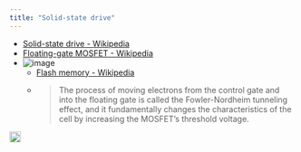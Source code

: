 ```yaml
---
title: "Solid-state drive"
---
```


- [Solid-state drive - Wikipedia](https://en.wikipedia.org/wiki/Solid-state_drive)
- [Floating-gate MOSFET - Wikipedia](https://en.wikipedia.org/wiki/Floating-gate_MOSFET)
- ![image](https://gyazo.com/40e03b0fa6db566a47bc44bb4f693256/thumb/1000)
    - [Flash memory - Wikipedia](https://en.wikipedia.org/wiki/Flash_memory)
    - > The process of moving electrons from the control gate and into the floating gate is called the Fowler-Nordheim tunneling effect, and it fundamentally changes the characteristics of the cell by increasing the MOSFET’s threshold voltage.


<img src='https://scrapbox.io/api/pages/nishio-en/en/icon' alt='en.icon' height="19.5"/>